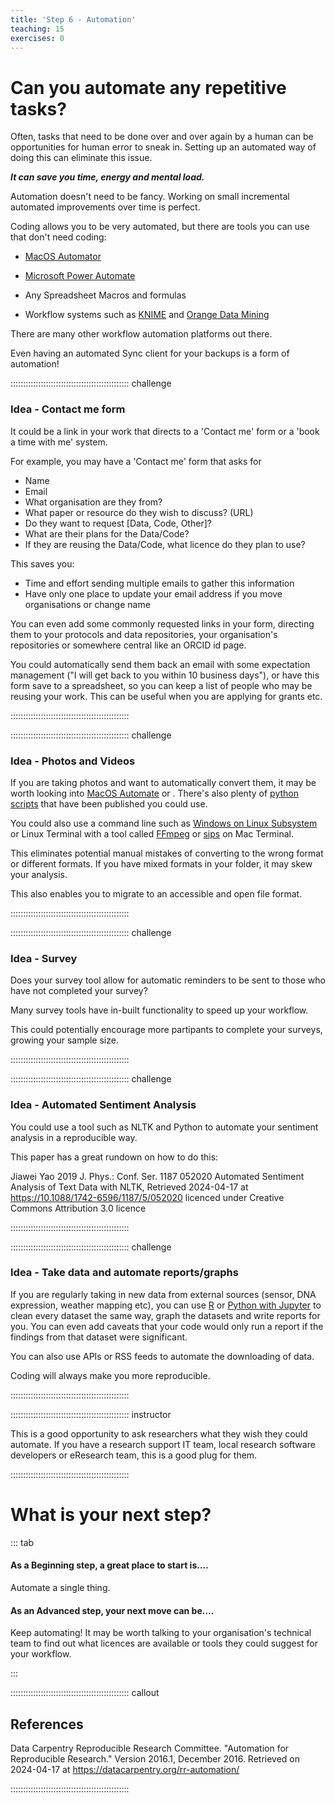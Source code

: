 ```yaml
---
title: 'Step 6 - Automation'
teaching: 15
exercises: 0
---
```


# Can you automate any repetitive tasks?

Often, tasks that need to be done over and over again by a
human can be opportunities for human error to sneak in. Setting up an automated way of doing this can eliminate this issue. 


***It can save you time, energy and mental load.***


Automation doesn't need to be fancy. Working on small incremental automated improvements over time is perfect.


Coding allows you to be very automated, but there are tools you can use that don't need coding:

 - [MacOS Automator](https://support.apple.com/en-au/guide/automator/welcome/mac)

 - [Microsoft Power Automate](https://powerautomate.microsoft.com/en-us/blog/automate-tasks-with-power-automate-desktop-for-windows-10-no-additional-cost/)

 - Any Spreadsheet Macros and formulas

 - Workflow systems such as [KNIME](https://www.knime.com/) and [Orange Data Mining](https://orangedatamining.com/)


There are many other workflow automation platforms out there.

Even having an automated Sync client for your backups is a form of automation!


::::::::::::::::::::::::::::::::::::::::::::::: challenge

### Idea - Contact me form

It could be a link in your work that directs to a 'Contact me' form or a 'book a time with me' system. 

For example, you may have a 'Contact me' form that asks for 

 - Name
 - Email
 - What organisation are they from? 
 - What paper or resource do they wish to discuss? (URL)
 - Do they want to request [Data, Code, Other]?
 - What are their plans for the Data/Code?
 - If they are reusing the Data/Code, what licence do they plan to use?

This saves you:

- Time and effort sending multiple emails to gather this information
- Have only one place to update your email address if you move organisations or change name

You can even add some commonly requested links in your form, directing them to your protocols and data repositories, your organisation's repositories or somewhere central like an ORCID id page. 

You could automatically send them back an email with some expectation management ("I will get back to you within 10 business days"), or have this form save to a spreadsheet, so you can keep a list of people who may be reusing your work. This can be useful when you are applying for grants etc.

:::::::::::::::::::::::::::::::::::::::::::::::



::::::::::::::::::::::::::::::::::::::::::::::: challenge

### Idea - Photos and Videos

If you are taking photos and want to automatically convert them, it may be worth looking into [MacOS Automate](https://www.apple.com/sg/pro/photo/automation/renameconvertcaption.html) or . There's also plenty of [python scripts](https://github.com/andrewning/sortphotos) that have been published you could use. 

You could also use a command line such as [Windows on Linux Subsystem](https://learn.microsoft.com/en-us/windows/wsl/install) or Linux Terminal with a tool called [FFmpeg](https://ffmpeg.org/ffmpeg.html) or [sips](https://ss64.com/mac/sips.html) on Mac Terminal.

This eliminates potential manual mistakes of converting to the wrong format or different formats. If you have mixed formats in your folder, it may skew your analysis.

This also enables you to migrate to an accessible and open file format.

::::::::::::::::::::::::::::::::::::::::::::::: 


::::::::::::::::::::::::::::::::::::::::::::::: challenge

### Idea - Survey

Does your survey tool allow for automatic reminders to be sent to those who have not completed your survey?

Many survey tools have in-built functionality to speed up your workflow. 

This could potentially encourage more partipants to complete your surveys, growing your sample size. 

::::::::::::::::::::::::::::::::::::::::::::::: 

::::::::::::::::::::::::::::::::::::::::::::::: challenge

### Idea - Automated Sentiment Analysis

You could use a tool such as NLTK and Python to automate your sentiment analysis in a reproducible way.

This paper has a great rundown on how to do this:

Jiawei Yao 2019 J. Phys.: Conf. Ser. 1187 052020 Automated Sentiment Analysis of Text Data with NLTK, Retrieved 2024-04-17 at https://10.1088/1742-6596/1187/5/052020 licenced under Creative Commons Attribution 3.0 licence

::::::::::::::::::::::::::::::::::::::::::::::: 



::::::::::::::::::::::::::::::::::::::::::::::: challenge

### Idea - Take data and automate reports/graphs

If you are regularly taking in new data from external sources (sensor, DNA expression, weather mapping etc), you can use [R](https://kbroman.org/knitr_knutshell/) or [Python with Jupyter](https://docs.jupyter.org/en/latest/) to clean every dataset the same way, graph the datasets and write reports for you. You can even add caveats that your code would only run a report if the findings from that dataset were significant.

You can also use APIs or RSS feeds to automate the downloading of data.

Coding will always make you more reproducible.


::::::::::::::::::::::::::::::::::::::::::::::: 


::::::::::::::::::::::::::::::::::::::::::::::: instructor

This is a good opportunity to ask researchers what they wish they could automate. If you have a research support IT team, local research software developers or eResearch team, this is a good plug for them. 

::::::::::::::::::::::::::::::::::::::::::::::: 

# What is your next step?

::: tab 

#### As a Beginning step, a great place to start is....

Automate a single thing. 


#### As an Advanced step, your next move can be....

Keep automating! It may be worth talking to your organisation's technical team to find out what licences are available or tools they could suggest for your workflow.


:::



::::::::::::::::::::::::::::::::::::::::::::::: callout

## References


Data Carpentry Reproducible Research Committee. "Automation for Reproducible Research." Version 2016.1, December 2016. Retrieved on 2024-04-17 at https://datacarpentry.org/rr-automation/



:::::::::::::::::::::::::::::::::::::::::::::::